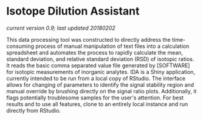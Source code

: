 # Isotope Dilution Assistant

_current version 0.9; last updated 20180202_

This data processing tool was constructed to directly address the time-consuming process of manual manipulation of text files into a calculation spreadsheet and automates the process to rapidly calculate the mean, standard deviation, and relative standard deviation (RSD) of isotopic ratios.  It reads the basic comma separated value file generated by [SOFTWARE] for isotopic measurements of inorganic analytes.  IDA is a Shiny application, currently intended to be run from a local copy of RStudio.  The interface allows for changing of parameters to identify the signal stability region and manual override by brushing directly on the signal ratio plots.  Additionally, it flags potentially troublesome samples for the user's attention.  For best results and to use all features, clone to an entirely local instance and run directly from RStudio.
